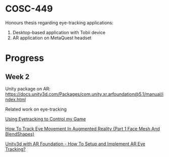 # COSC-449
Honours thesis regarding eye-tracking applications:
1. Desktop-based application with Tobii device
2. AR application on MetaQuest headset
# Progress
## Week 2
Unity package on AR: https://docs.unity3d.com/Packages/com.unity.xr.arfoundation@5.1/manual/index.html

Related  work on eye-tracking

[Using Eyetracking to Control my Game](https://www.youtube.com/watch?v=lM8LQVDANfk)

[How To Track Eye Movement In Augmented Reality (Part 1 Face Mesh And BlendShapes)](https://www.youtube.com/watch?v=Zjdw8bHsvXc)

[Unity3d with AR Foundation - How To Setup and Implement AR Eye Tracking?](https://www.youtube.com/watch?v=kIcvAi60qlI)

